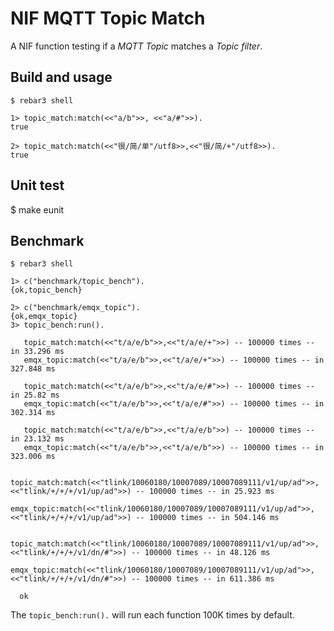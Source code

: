 NIF MQTT Topic Match
====================

A NIF function testing if a *MQTT Topic* matches a *Topic filter*.

Build and usage
---------------

    $ rebar3 shell

    1> topic_match:match(<<"a/b">>, <<"a/#">>).
    true

    2> topic_match:match(<<"很/简/单"/utf8>>,<<"很/简/+"/utf8>>).
    true

Unit test
---------

$ make eunit


Benchmark
---------

    $ rebar3 shell

    1> c("benchmark/topic_bench").
    {ok,topic_bench}

    2> c("benchmark/emqx_topic").
    {ok,emqx_topic} 
    3> topic_bench:run().

       topic_match:match(<<"t/a/e/b">>,<<"t/a/e/+">>) -- 100000 times -- in 33.296 ms
       emqx_topic:match(<<"t/a/e/b">>,<<"t/a/e/+">>) -- 100000 times -- in 327.848 ms

       topic_match:match(<<"t/a/e/b">>,<<"t/a/e/#">>) -- 100000 times -- in 25.82 ms
       emqx_topic:match(<<"t/a/e/b">>,<<"t/a/e/#">>) -- 100000 times -- in 302.314 ms

       topic_match:match(<<"t/a/e/b">>,<<"t/a/e/b">>) -- 100000 times -- in 23.132 ms
       emqx_topic:match(<<"t/a/e/b">>,<<"t/a/e/b">>) -- 100000 times -- in 323.006 ms

       topic_match:match(<<"tlink/10060180/10007089/10007089111/v1/up/ad">>,<<"tlink/+/+/+/v1/up/ad">>) -- 100000 times -- in 25.923 ms
       emqx_topic:match(<<"tlink/10060180/10007089/10007089111/v1/up/ad">>,<<"tlink/+/+/+/v1/up/ad">>) -- 100000 times -- in 504.146 ms

       topic_match:match(<<"tlink/10060180/10007089/10007089111/v1/up/ad">>,<<"tlink/+/+/+/v1/dn/#">>) -- 100000 times -- in 48.126 ms
       emqx_topic:match(<<"tlink/10060180/10007089/10007089111/v1/up/ad">>,<<"tlink/+/+/+/v1/dn/#">>) -- 100000 times -- in 611.386 ms

      ok

The `topic_bench:run().` will run each function 100K times by default.
